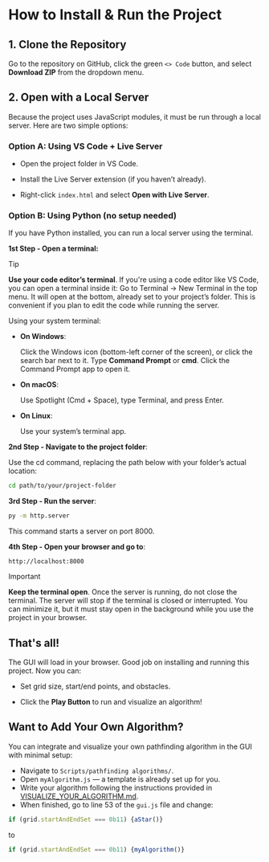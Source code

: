# How to Install & Run the Project

## 1. Clone the Repository
Go to the repository on GitHub, click the green `<> Code` button, and select **Download ZIP** from the dropdown menu.

## 2. Open with a Local Server
Because the project uses JavaScript modules, it must be run through a local server. Here are two simple options:

### Option A: Using VS Code + Live Server

- Open the project folder in VS Code.

- Install the Live Server extension (if you haven’t already).

- Right-click `index.html` and select **Open with Live Server**.


### Option B: Using Python (no setup needed)

If you have Python installed, you can run a local server using the terminal.

**1st Step - Open a terminal:**

> [!TIP]
> **Use your code editor’s terminal**. If you're using a code editor like VS Code, you can open a terminal inside it: 
> Go to Terminal → New Terminal in the top menu. It will open at the bottom, already set to your project’s folder.
> This is convenient if you plan to edit the code while running the server.

Using your system terminal:

- **On Windows**:
  
  Click the Windows icon (bottom-left corner of the screen), or click the search bar next to it. Type **Command Prompt** or **cmd**. Click the Command Prompt app to open it.

- **On macOS**:
  
  Use Spotlight (Cmd + Space), type Terminal, and press Enter.

- **On Linux**:
  
  Use your system’s terminal app.



**2nd Step - Navigate to the project folder**:

Use the cd command, replacing the path below with your folder’s actual location:

```bash
cd path/to/your/project-folder
```

**3rd Step - Run the server**:

```bash
py -m http.server
```

This command starts a server on port 8000.

**4th Step - Open your browser and go to**:

```
http://localhost:8000
```

> [!IMPORTANT]
> **Keep the terminal open**. Once the server is running, do not close the terminal.
> The server will stop if the terminal is closed or interrupted. You can minimize it, but it must stay open in the background while you use the project in your browser.


## That's all!

The GUI will load in your browser. Good job on installing and running this project. Now you can:

- Set grid size, start/end points, and obstacles.

- Click the **Play Button** to run and visualize an algorithm!


## Want to Add Your Own Algorithm?

You can integrate and visualize your own pathfinding algorithm in the GUI with minimal setup:

- Navigate to `Scripts/pathfinding algorithms/`.
- Open `myAlgorithm.js` — a template is already set up for you.
- Write your algorithm following the instructions provided in [VISUALIZE_YOUR_ALGORITHM.md](./VISUALIZE_YOUR_ALGORITHM.md).
- When finished, go to line 53 of the `gui.js` file and change:

```js
if (grid.startAndEndSet === 0b11) {aStar()}
```

to

```js
if (grid.startAndEndSet === 0b11) {myAlgorithm()}
```
